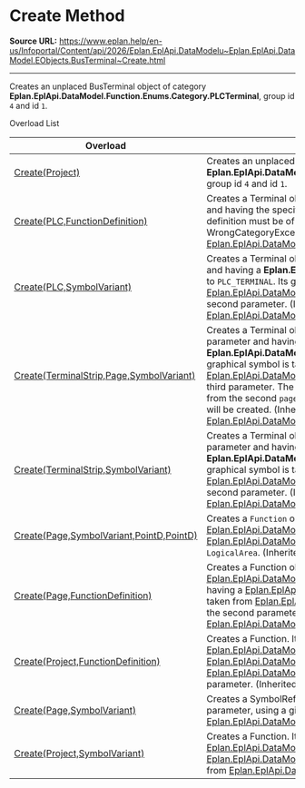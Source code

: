 # Create Method

**Source URL:** https://www.eplan.help/en-us/Infoportal/Content/api/2026/Eplan.EplApi.DataModelu~Eplan.EplApi.DataModel.EObjects.BusTerminal~Create.html

---

Creates an unplaced BusTerminal object of category **Eplan.EplApi.DataModel.Function.Enums.Category.PLCTerminal**, group id `4` and id `1`.

Overload List

| Overload | Description |
| --- | --- |
| [Create(Project)](Eplan.EplApi.DataModelu~Eplan.EplApi.DataModel.EObjects.BusTerminal~Create(Project).html) | Creates an unplaced BusTerminal object of category **Eplan.EplApi.DataModel.Function.Enums.Category.PLCTerminal**, group id `4` and id `1`. |
| [Create(PLC,FunctionDefinition)](Eplan.EplApi.DataModelu~Eplan.EplApi.DataModel.EObjects.Terminal~Create(PLC,FunctionDefinition).html) | Creates a Terminal object related to a [PLC](Eplan.EplApi.DataModelu~Eplan.EplApi.DataModel.EObjects.PLC.html) given as the parameter and having the specified function definition. The function definition must be of the 'PLC Terminal' category; otherwise a WrongCategoryException is thrown. (Inherited from [Eplan.EplApi.DataModel.EObjects.Terminal](Eplan.EplApi.DataModelu~Eplan.EplApi.DataModel.EObjects.Terminal.html)) |
| [Create(PLC,SymbolVariant)](Eplan.EplApi.DataModelu~Eplan.EplApi.DataModel.EObjects.Terminal~Create(PLC,SymbolVariant).html) | Creates a Terminal object related to a [PLC](Eplan.EplApi.DataModelu~Eplan.EplApi.DataModel.EObjects.PLC.html) given as the parameter and having a **Eplan.EplApi.DataModel.Function.Category** equal to `PLC_TERMINAL`. Its graphical symbol is taken from a [Eplan.EplApi.DataModel.MasterData.SymbolVariant](Eplan.EplApi.DataModelu~Eplan.EplApi.DataModel.MasterData.SymbolVariant.html) given as the second parameter. (Inherited from [Eplan.EplApi.DataModel.EObjects.Terminal](Eplan.EplApi.DataModelu~Eplan.EplApi.DataModel.EObjects.Terminal.html)) |
| [Create(TerminalStrip,Page,SymbolVariant)](Eplan.EplApi.DataModelu~Eplan.EplApi.DataModel.EObjects.Terminal~Create(TerminalStrip,Page,SymbolVariant).html) | Creates a Terminal object related to a [TerminalStrip](Eplan.EplApi.DataModelu~Eplan.EplApi.DataModel.EObjects.TerminalStrip.html) given as a parameter and having a **Eplan.EplApi.DataModel.Function.Category** equal to `TERMINAL`. Its graphical symbol is taken from a [Eplan.EplApi.DataModel.MasterData.SymbolVariant](Eplan.EplApi.DataModelu~Eplan.EplApi.DataModel.MasterData.SymbolVariant.html) given as the third parameter. The page where terminal will be placed is taken from the second `page` parameter. If NULL, an unplaced terminal will be created. (Inherited from [Eplan.EplApi.DataModel.EObjects.Terminal](Eplan.EplApi.DataModelu~Eplan.EplApi.DataModel.EObjects.Terminal.html)) |
| [Create(TerminalStrip,SymbolVariant)](Eplan.EplApi.DataModelu~Eplan.EplApi.DataModel.EObjects.Terminal~Create(TerminalStrip,SymbolVariant).html) | Creates a Terminal object related to a [TerminalStrip](Eplan.EplApi.DataModelu~Eplan.EplApi.DataModel.EObjects.TerminalStrip.html) given as a parameter and having a **Eplan.EplApi.DataModel.Function.Category** equal to `TERMINAL`. Its graphical symbol is taken from a [Eplan.EplApi.DataModel.MasterData.SymbolVariant](Eplan.EplApi.DataModelu~Eplan.EplApi.DataModel.MasterData.SymbolVariant.html) given as the second parameter. (Inherited from [Eplan.EplApi.DataModel.EObjects.Terminal](Eplan.EplApi.DataModelu~Eplan.EplApi.DataModel.EObjects.Terminal.html)) |
| [Create(Page,SymbolVariant,PointD,PointD)](Eplan.EplApi.DataModelu~Eplan.EplApi.DataModel.Function~Create(Page,SymbolVariant,PointD,PointD).html) | Creates a `Function` object placed on a [Eplan.EplApi.DataModel.Page](Eplan.EplApi.DataModelu~Eplan.EplApi.DataModel.Page.html) given as a parameter and sets it [Eplan.EplApi.DataModel.MasterData.SymbolVariant](Eplan.EplApi.DataModelu~Eplan.EplApi.DataModel.MasterData.SymbolVariant.html) together with `LogicalArea`. (Inherited from [Eplan.EplApi.DataModel.Function](Eplan.EplApi.DataModelu~Eplan.EplApi.DataModel.Function.html)) |
| [Create(Page,FunctionDefinition)](Eplan.EplApi.DataModelu~Eplan.EplApi.DataModel.Function~Create(Page,FunctionDefinition).html) | Creates a Function object placed on a [Eplan.EplApi.DataModel.Page](Eplan.EplApi.DataModelu~Eplan.EplApi.DataModel.Page.html) given as the first parameter and having a [Eplan.EplApi.DataModel.Function.FunctionDefinition](Eplan.EplApi.DataModelu~Eplan.EplApi.DataModel.Function~FunctionDefinition.html) taken from [Eplan.EplApi.DataModel.FunctionDefinition](Eplan.EplApi.DataModelu~Eplan.EplApi.DataModel.FunctionDefinition.html) passed as the second parameter. (Inherited from [Eplan.EplApi.DataModel.Function](Eplan.EplApi.DataModelu~Eplan.EplApi.DataModel.Function.html)) |
| [Create(Project,FunctionDefinition)](Eplan.EplApi.DataModelu~Eplan.EplApi.DataModel.Function~Create(Project,FunctionDefinition).html) | Creates a Function. It is not placed on any [Eplan.EplApi.DataModel.Page](Eplan.EplApi.DataModelu~Eplan.EplApi.DataModel.Page.html). and having a [Eplan.EplApi.DataModel.Function.FunctionDefinition](Eplan.EplApi.DataModelu~Eplan.EplApi.DataModel.Function~FunctionDefinition.html) taken from [Eplan.EplApi.DataModel.FunctionDefinition](Eplan.EplApi.DataModelu~Eplan.EplApi.DataModel.FunctionDefinition.html) passed as the second parameter. (Inherited from [Eplan.EplApi.DataModel.Function](Eplan.EplApi.DataModelu~Eplan.EplApi.DataModel.Function.html)) |
| [Create(Page,SymbolVariant)](Eplan.EplApi.DataModelu~Eplan.EplApi.DataModel.Function~Create(Page,SymbolVariant).html) | Creates a SymbolReference. It is placed on the page passed as a parameter, using a given SymbolVariant. (Inherited from [Eplan.EplApi.DataModel.Function](Eplan.EplApi.DataModelu~Eplan.EplApi.DataModel.Function.html)) |
| [Create(Project,SymbolVariant)](Eplan.EplApi.DataModelu~Eplan.EplApi.DataModel.Function~Create(Project,SymbolVariant).html) | Creates a Function. It is not placed on any [Eplan.EplApi.DataModel.Page](Eplan.EplApi.DataModelu~Eplan.EplApi.DataModel.Page.html). Its category is taken from [Eplan.EplApi.DataModel.MasterData.SymbolVariant](Eplan.EplApi.DataModelu~Eplan.EplApi.DataModel.MasterData.SymbolVariant.html). (Inherited from [Eplan.EplApi.DataModel.Function](Eplan.EplApi.DataModelu~Eplan.EplApi.DataModel.Function.html)) |
